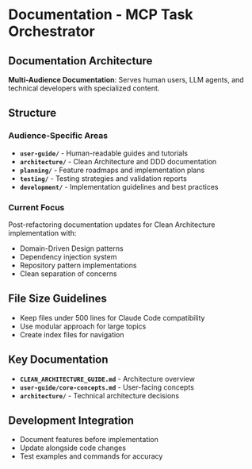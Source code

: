 # Documentation - MCP Task Orchestrator

## Documentation Architecture

**Multi-Audience Documentation**: Serves human users, LLM agents, and technical developers with specialized content.

## Structure

### Audience-Specific Areas
- **`user-guide/`** - Human-readable guides and tutorials
- **`architecture/`** - Clean Architecture and DDD documentation
- **`planning/`** - Feature roadmaps and implementation plans
- **`testing/`** - Testing strategies and validation reports
- **`development/`** - Implementation guidelines and best practices

### Current Focus
Post-refactoring documentation updates for Clean Architecture implementation with:
- Domain-Driven Design patterns
- Dependency injection system
- Repository pattern implementations
- Clean separation of concerns

## File Size Guidelines
- Keep files under 500 lines for Claude Code compatibility
- Use modular approach for large topics
- Create index files for navigation

## Key Documentation
- **`CLEAN_ARCHITECTURE_GUIDE.md`** - Architecture overview
- **`user-guide/core-concepts.md`** - User-facing concepts
- **`architecture/`** - Technical architecture decisions

## Development Integration
- Document features before implementation
- Update alongside code changes
- Test examples and commands for accuracy